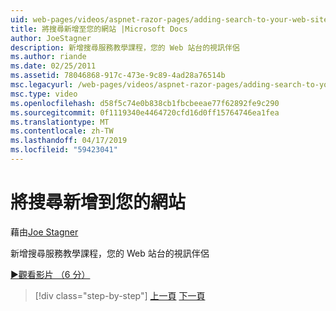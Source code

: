 ```yaml
---
uid: web-pages/videos/aspnet-razor-pages/adding-search-to-your-web-site
title: 將搜尋新增至您的網站 |Microsoft Docs
author: JoeStagner
description: 新增搜尋服務教學課程，您的 Web 站台的視訊伴侶
ms.author: riande
ms.date: 02/25/2011
ms.assetid: 78046868-917c-473e-9c89-4ad28a76514b
msc.legacyurl: /web-pages/videos/aspnet-razor-pages/adding-search-to-your-web-site
msc.type: video
ms.openlocfilehash: d58f5c74e0b838cb1fbcbeeae77f62892fe9c290
ms.sourcegitcommit: 0f1119340e4464720cfd16d0ff15764746ea1fea
ms.translationtype: MT
ms.contentlocale: zh-TW
ms.lasthandoff: 04/17/2019
ms.locfileid: "59423041"
---
```

# <a name="adding-search-to-your-web-site"></a>將搜尋新增到您的網站

藉由[Joe Stagner](https://github.com/JoeStagner)

新增搜尋服務教學課程，您的 Web 站台的視訊伴侶

[&#9654;觀看影片 （6 分）](https://channel9.msdn.com/Blogs/ASP-NET-Site-Videos/adding-search-to-your-web-site)

> [!div class="step-by-step"]
> [上一頁](adding-email-to-your-web-site.md)
> [下一頁](adding-social-networking-to-your-website.md)
